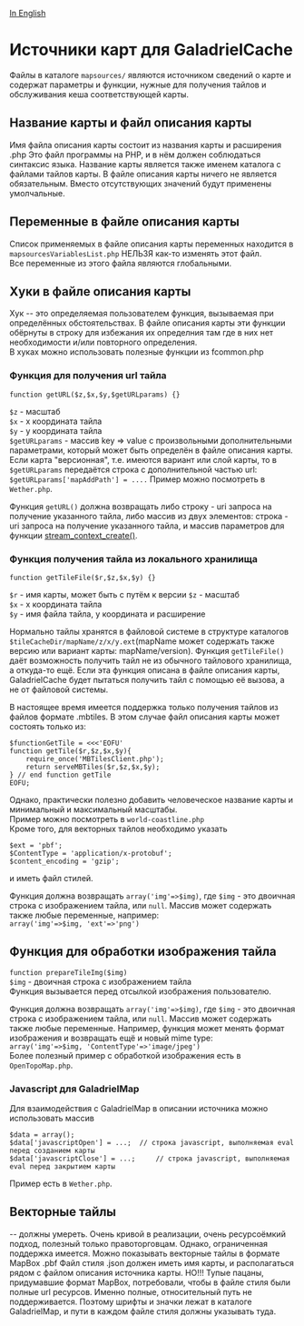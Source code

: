 [In English](mapsources/mapsources.md)  
# Источники карт для GaladrielCache
Файлы в каталоге `mapsources/` являются источником сведений о карте и содержат параметры и функции, нужные для получения тайлов и обслуживания кеша соответствующей карты.

## Название карты и файл описания карты
Имя файла описания карты состоит из названия карты и расширения .php Это файл программы на PHP, и в нём должен соблюдаться синтаксис языка.
Название карты является также именем каталога с файлами тайлов карты.
В файле описания карты ничего не является обязательным. Вместо отсутствующих значений будут применены умолчальные.

## Переменные в файле описания карты
Список применяемых в файле описания карты переменных находится в `mapsourcesVariablesList.php`
НЕЛЬЗЯ как-то изменять этот файл.  
Все переменные из этого файла являются глобальными.

## Хуки в файле описания карты
Хук -- это определяемая пользователем функция, вызываемая при определённых обстоятельствах. В файле описания карты эти функции обёрнуты в строку для избежания их определния там где в них нет необходимости и/или повторного определения.  
В хуках можно использовать полезные функции из fcommon.php 

### Функция для получения url тайла
```
function getURL($z,$x,$y,$getURLparams) {}
```
`$z` - масштаб  
`$x` - x координата тайла  
`$y` - y координата тайла  
`$getURLparams` - массив key => value с произвольными дополнительными параметрами, который может быть определён в файле описания карты.  
Если карта "версионная", т.е. имеются вариант или слой карты, то в `$getURLparams` передаётся строка с дополнительной частью url: `$getURLparams['mapAddPath'] = ....`
Пример можно посмотреть в `Wether.php`.

Функция `getURL()` должна возвращать либо строку - uri запроса на получение указанного тайла, либо массив из двух элементов:
строка - uri запроса на получение указанного тайла, и массив параметров для функции  [stream_context_create()](php.net/manual/en/context.php).  

### Функция получения тайла из локального хранилища
```
function getTileFile($r,$z,$x,$y) {}
```
`$r` - имя карты, может быть с путём к версии
`$z` - масштаб  
`$x` - x координата тайла  
`$y` - имя файла тайла, y координата и расширение  

Нормально тайлы хранятся в файловой системе в структуре каталогов `$tileCacheDir/mapName/z/x/y.ext`(mapName может содержать также версию или вариант карты: mapName/version). Функция `getTileFile()` даёт возможность получить тайл не из обычного тайлового хранилища, а откуда-то ещё. Если эта функция описана в файле описания карты, GaladrielCache будет пытаться получить тайл с помощью её вызова, а не от файловой системы.  

В настоящее время имеется поддержка только получения тайлов из файлов формате .mbtiles. В этом случае файл описания карты может состоять только из:
```
$functionGetTile = <<<'EOFU'
function getTile($r,$z,$x,$y){
	require_once('MBTilesClient.php');
	return serveMBTiles($r,$z,$x,$y);
} // end function getTile
EOFU;
```
Однако, практически полезно добавить человеческое название карты и минимальный и максимальный масштабы.  
Пример можно посмотреть в `world-coastline.php`  
Кроме того, для векторных тайлов необходимо указать
```
$ext = 'pbf';
$ContentType = 'application/x-protobuf';
$content_encoding = 'gzip';
```
и иметь файл стилей.  

Функция должна возвращать `array('img'=>$img)`, где `$img`  - это двоичная строка с изображением тайла, или `null`. Массив может содержать также любые переменные, например:  
`array('img'=>$img, 'ext'=>'png')`

## Функция для обработки изображения тайла
`function prepareTileImg($img)`  
`$img` - двоичная строка с изображением тайла  
Функция вызывается перед отсылкой изображения пользователю.  

Функция должна возвращать `array('img'=>$img)`, где `$img`  - это двоичная строка с изображением тайла, или `null`. Массив может содержать также любые переменные. Например, функция может менять формат изображения и возвращать ещё и новый mime type:  
`array('img'=>$img, 'ContentType'=>'image/jpeg')`  
Более полезный пример с обработкой изображения есть в `OpenTopoMap.php`.

### Javascript для GaladrielMap
Для взаимодействия с GaladrielMap в описании источника можно использовать массив
```
$data = array();
$data['javascriptOpen'] = ...; 	// строка javascript, выполняемая eval перед созданием карты
$data['javascriptClose'] = ...; 	// строка javascript, выполняемая eval перед закрытием карты
```
Пример есть в `Wether.php`.

## Векторные тайлы
 -- должны умереть. Очень кривой в реализации, очень ресурсоёмкий подход, полезный только правоторговцам.
 Однако, ограниченная поддержка имеется. Можно показывать векторные тайлы в формате MapBox .pbf
 Файл стиля .json должен иметь имя карты, и располагаться рядом с файлом описания источника карты.
 НО!!! Тупые пацаны, придумавшие формат MapBox, потребовали, чтобы в файле стиля были полные url ресурсов. Именно полные, относительный путь не поддерживается. Поэтому шрифты и значки лежат в каталоге GaladrielMap, и пути в каждом файле стиля должны указывать туда.

